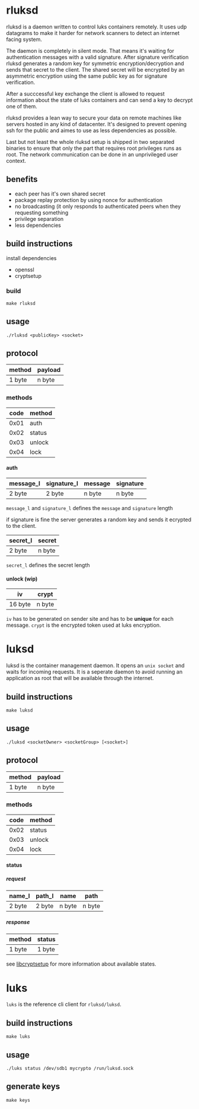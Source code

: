 # rluksd

rluksd is a daemon written to control luks containers remotely.
It uses udp datagrams to make it harder for network scanners to detect an internet
facing system.

The daemon is completely in silent mode. That means it's waiting for authentication
messages with a valid signature. After signature verification rluksd generates a
random key for symmetric encryption/decryption and sends that secret to the client.
The shared secret will be encrypted by an asymmetric encryption using the same public key
as for signature verification.

After a succcessful key exchange the client is allowed to request information about the state
of luks containers and can send a key to decrypt one of them.

rluksd provides a lean way to secure your data on remote machines like servers hosted in any kind
of datacenter. It's designed to prevent opening ssh for the public and aimes to use as less
dependencies as possible.

Last but not least the whole rluksd setup is shipped in two separated binaries to ensure
that only the part that requires root privileges runs as root. The network communication
can be done in an unprivileged user context.

## benefits

* each peer has it's own shared secret
* package replay protection by using nonce for authentication
* no broadcasting (it only responds to authenticated peers when they requesting something
* privilege separation
* less dependencies

## build instructions

install dependencies

* openssl
* cryptsetup

### build

    make rluksd

## usage

    ./rluksd <publicKey> <socket>

## protocol

| method | payload |
| ------ | ------- |
| 1 byte | n byte  |

### methods

| code | method |
| ---- | ------ |
| 0x01 | auth   |
| 0x02 | status |
| 0x03 | unlock |
| 0x04 | lock   |

#### auth

| message_l | signature_l | message   | signature |
| --------- | ----------- | --------- | --------- |
| 2 byte    | 2 byte      | n byte    | n byte    |

`message_l` and `signature_l` defines the `message` and `signature` length

if signature is fine the server generates a random key and sends it ecrypted to the client.

| secret_l | secret |
| -------- | ------ |
| 2 byte   | n byte |

`secret_l` defines the secret length

#### unlock (wip)

| iv      | crypt  |
| ------- | ------ |
| 16 byte | n byte |

`iv` has to be generated on sender site and has to be **unique** for each message.
`crypt` is the encrypted token used at luks encryption.

# luksd

luksd is the container management daemon. It opens an `unix socket` and waits for incoming requests.
It is a seperate daemon to avoid running an application as root that will be available through the
internet.

## build instructions

    make luksd

## usage

    ./luksd <socketOwner> <socketGroup> [<socket>]

## protocol

| method | payload |
| ------ | ------- |
| 1 byte | n byte  |

### methods

| code | method |
| ---- | ------ |
| 0x02 | status |
| 0x03 | unlock |
| 0x04 | lock   |

#### status

##### request

| name_l | path_l | name   | path   |
| ------ | ------ | ------ | ------ |
| 2 byte | 2 byte | n byte | n byte |

##### response

| method | status |
| ------ | ------ |
| 1 byte | 1 byte |

see [libcryptsetup](https://gitlab.com/cryptsetup/cryptsetup/wikis/API/group__crypt-devstat.html#ga94309106213ec66fb196a32d73eefb5b)
for more information about available states.

# luks

`luks` is the reference cli client for `rluksd/luksd`.

## build instructions

    make luks

## usage

    ./luks status /dev/sdb1 mycrypto /run/luksd.sock

## generate keys

    make keys
